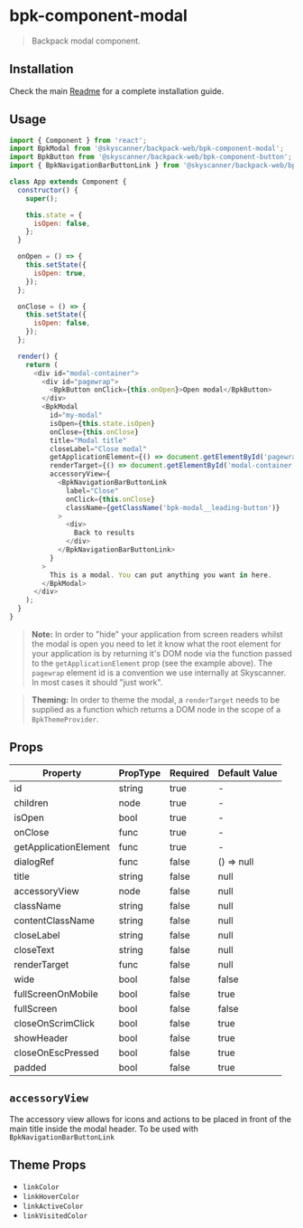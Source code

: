 # bpk-component-modal

> Backpack modal component.

## Installation

Check the main [Readme](https://github.com/skyscanner/backpack#usage) for a complete installation guide.

## Usage

```js
import { Component } from 'react';
import BpkModal from '@skyscanner/backpack-web/bpk-component-modal';
import BpkButton from '@skyscanner/backpack-web/bpk-component-button';
import { BpkNavigationBarButtonLink } from '@skyscanner/backpack-web/bpk-component-navigation-bar';

class App extends Component {
  constructor() {
    super();

    this.state = {
      isOpen: false,
    };
  }

  onOpen = () => {
    this.setState({
      isOpen: true,
    });
  };

  onClose = () => {
    this.setState({
      isOpen: false,
    });
  };

  render() {
    return (
      <div id="modal-container">
        <div id="pagewrap">
          <BpkButton onClick={this.onOpen}>Open modal</BpkButton>
        </div>
        <BpkModal
          id="my-modal"
          isOpen={this.state.isOpen}
          onClose={this.onClose}
          title="Modal title"
          closeLabel="Close modal"
          getApplicationElement={() => document.getElementById('pagewrap')}
          renderTarget={() => document.getElementById('modal-container')}
          accessoryView={
            <BpkNavigationBarButtonLink
              label="Close"
              onClick={this.onClose}
              className={getClassName('bpk-modal__leading-button')}
            >
              <div>
                Back to results
              </div>
            </BpkNavigationBarButtonLink>
          }
        >
          This is a modal. You can put anything you want in here.
        </BpkModal>
      </div>
    );
  }
}
```

> **Note:** In order to "hide" your application from screen readers whilst the modal is open you need to let it know what
> the root element for your application is by returning it's DOM node via the function passed to the
> `getApplicationElement` prop (see the example above). The `pagewrap` element id is a convention we use internally at Skyscanner. In most cases it should "just work".

> **Theming:** In order to theme the modal, a `renderTarget` needs to be supplied as a function which returns a DOM node
> in the scope of a `BpkThemeProvider`.

## Props

| Property              | PropType | Required | Default Value |
| --------------------- | -------- | -------- | ------------- |
| id                    | string   | true     | -             |
| children              | node     | true     | -             |
| isOpen                | bool     | true     | -             |
| onClose               | func     | true     | -             |
| getApplicationElement | func     | true     | -             |
| dialogRef             | func     | false    | () => null    |
| title                 | string   | false    | null          |
| accessoryView         | node     | false    | null          |
| className             | string   | false    | null          |
| contentClassName      | string   | false    | null          |
| closeLabel            | string   | false    | null          |
| closeText             | string   | false    | null          |
| renderTarget          | func     | false    | null          |
| wide                  | bool     | false    | false         |
| fullScreenOnMobile    | bool     | false    | true          |
| fullScreen            | bool     | false    | false         |
| closeOnScrimClick     | bool     | false    | true          |
| showHeader            | bool     | false    | true          |
| closeOnEscPressed     | bool     | false    | true          |
| padded                | bool     | false    | true          |

## `accessoryView`

The accessory view allows for icons and actions to be placed in front of the main title inside the modal header. To be used with `BpkNavigationBarButtonLink`

## Theme Props

- `linkColor`
- `linkHoverColor`
- `linkActiveColor`
- `linkVisitedColor`
